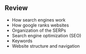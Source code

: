 ## Review

- How search engines work
- How google ranks websites
- Organization of the SERPs
- Search engine optimization (SEO)
- Keywords
- Website structure and navigation